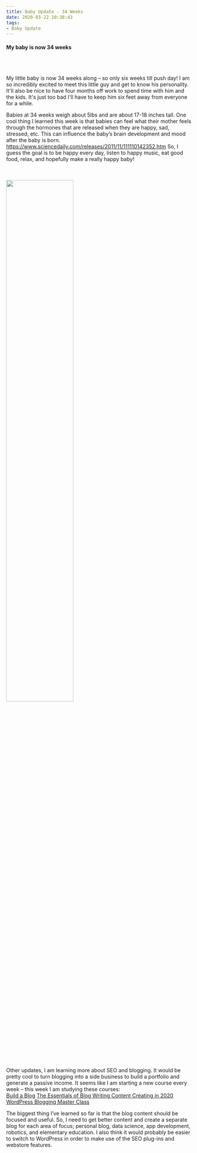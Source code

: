 ```yaml
---
title: Baby Update - 34 Weeks
date: 2020-03-22 10:38:43
tags: 
- Baby Update
---
```



<h4><a id="BabyAt34Weeks">My baby is now 34 weeks</a></h4>

<br>
<br>

My little baby is now 34 weeks along – so only six weeks till push day! I am so incredibly excited to meet this little guy and get to know his personality. It'll also be nice to have four months off work to spend time with him and the kids. It's just too bad I'll have to keep him six feet away from everyone for a while.  

Babies at 34 weeks weigh about 5lbs and are about 17-18 inches tall. One cool thing I learned this week is that babies can feel what their mother feels through the hormones that are released when they are happy, sad, stressed, etc. This can influence the baby’s brain development and mood after the baby is born. https://www.sciencedaily.com/releases/2011/11/111110142352.htm So, I guess the goal is to be happy every day, listen to happy music, eat good food, relax, and hopefully make a really happy baby! 

<br>
<br>

<div>
  <img src="/images/baby_photos/34_week.JPG"  style="width:60%; margin-center:10px; display:block;" >
</div>

<br>
<br>

Other updates, I am learning more about SEO and blogging. It would be pretty cool to turn blogging into a side business to build a portfolio and generate a passive income. It seems like I am starting a new course every week – this week I am studying these courses:  
<a href="https://www.udemy.com/course/build-a-blog/">Build a Blog</a>
<a href="https://www.udemy.com/course/the-essentials-of-blog-writing-content-creating-in-2020/">The Essentials of Blog Writing Content Creating in 2020</a>
<a href="https://www.udemy.com/course/wordpress-blogging-master-class/">WordPress Blogging Master Class</a>

The biggest thing I’ve learned so far is that the blog content should be focused and useful. So, I need to get better content and create a separate blog for each area of focus; personal blog, data science, app development, robotics, and elementary education. I also think it would probably be easier to switch to WordPress in order to make use of the SEO plug-ins and webstore features. 

